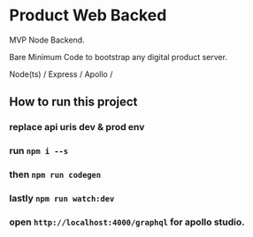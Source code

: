 # Product Web Backed

MVP Node Backend.

Bare Minimum Code to bootstrap any digital product server.

Node(ts) / Express / Apollo /

## How to run this project

### replace api uris dev & prod env

### run `npm i --s`

### then `npm run codegen`

### lastly `npm run watch:dev`

### open `http://localhost:4000/graphql` for apollo studio.
